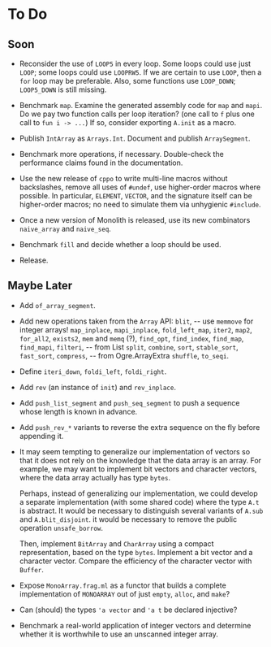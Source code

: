 # To Do

## Soon

* Reconsider the use of `LOOP5` in every loop.
  Some loops could use just `LOOP`; some loops could use `LOOPRW5`.
  If we are certain to use `LOOP`, then a `for` loop may be preferable.
  Also, some functions use `LOOP_DOWN`; `LOOP5_DOWN` is still missing.

* Benchmark `map`.
  Examine the generated assembly code for `map` and `mapi`.
  Do we pay two function calls per loop iteration?
    (one call to `f` plus one call to `fun i -> ...`)
  If so, consider exporting `A.init` as a macro.

* Publish `IntArray` as `Arrays.Int`.
  Document and publish `ArraySegment`.

* Benchmark more operations, if necessary.
  Double-check the performance claims
  found in the documentation.

* Use the new release of `cppo`
  to write multi-line macros without backslashes,
  remove all uses of `#undef`,
  use higher-order macros where possible.
  In particular, `ELEMENT`, `VECTOR`, and the signature itself
  can be higher-order macros;
  no need to simulate them via unhygienic `#include`.

* Once a new version of Monolith is released,
  use its new combinators `naive_array` and `naive_seq`.

* Benchmark `fill` and decide whether a loop should be used.

* Release.

## Maybe Later

* Add `of_array_segment`.

* Add new operations taken from the `Array` API:
  `blit`, -- use `memmove` for integer arrays!
  `map_inplace`,
  `mapi_inplace`,
  `fold_left_map`,
  `iter2`,
  `map2`,
  `for_all2`,
  `exists2`,
  `mem` and `memq` (?),
  `find_opt`,
  `find_index`,
  `find_map`,
  `find_mapi`,
  `filteri`, -- from List
  `split`,
  `combine`,
  `sort`,
  `stable_sort`,
  `fast_sort`,
  `compress`, -- from Ogre.ArrayExtra
  `shuffle`,
  `to_seqi`.

* Define `iteri_down`, `foldi_left`, `foldi_right`.

* Add `rev` (an instance of `init`) and `rev_inplace`.

* Add `push_list_segment` and `push_seq_segment`
  to push a sequence whose length is known in advance.

* Add `push_rev_*` variants to reverse the extra sequence
  on the fly before appending it.

* It may seem tempting to generalize our implementation of vectors so that it
  does not rely on the knowledge that the data array is an array. For example,
  we may want to implement bit vectors and character vectors, where the data
  array actually has type `bytes`.

  Perhaps, instead of generalizing our implementation, we could develop a
  separate implementation (with some shared code) where the type `A.t` is
  abstract. It would be necessary to distinguish several variants of `A.sub`
  and `A.blit_disjoint`. it would be necessary to remove the public operation
  `unsafe_borrow`.

  Then, implement `BitArray` and `CharArray` using a compact representation,
  based on the type `bytes`. Implement a bit vector and a character vector.
  Compare the efficiency of the character vector with `Buffer`.

* Expose `MonoArray.frag.ml` as a functor that builds a complete
  implementation of `MONOARRAY` out of just `empty`, `alloc`, and
  `make`?

* Can (should) the types `'a vector` and `'a t` be declared injective?

* Benchmark a real-world application of integer vectors and determine
  whether it is worthwhile to use an unscanned integer array.
